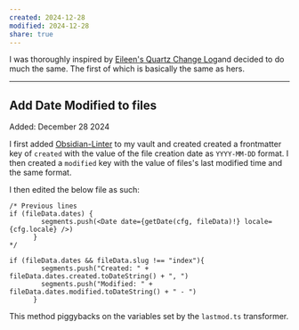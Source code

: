 ```yaml
---
created: 2024-12-28
modified: 2024-12-28
share: true
---
```

I was thoroughly inspired by [Eileen's Quartz Change Log](https://quartz.eilleeenz.com/Quartz-customization-log)and decided to do much the same. The first of which is basically the same as hers.

---
## Add Date Modified to files
Added: December 28 2024

I first added [Obsidian-Linter](https://github.com/platers/obsidian-linter) to my vault and created created a frontmatter key of `created` with the value of the file creation date as `YYYY-MM-DD` format. I then created a `modified` key with the value of files's last modified time and the same format.

I then edited the below file as such:

```tsx title="quartz/components/ContentMeta.tsx"
/* Previous lines
if (fileData.dates) {
        segments.push(<Date date={getDate(cfg, fileData)!} locale={cfg.locale} />)
      }    
*/

if (fileData.dates && fileData.slug !== "index"){
        segments.push("Created: " + fileData.dates.created.toDateString() + ", ")
        segments.push("Modified: " + fileData.dates.modified.toDateString() + " - ")
      }
```

This method piggybacks on the variables set by the `lastmod.ts` transformer.